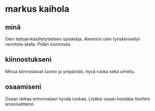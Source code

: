 <!DOCTYPE html>
<html lang="en">
<head>
    <meta charset="UTF-8">
    <meta name="viewport" content="width=device-width, initial-scale=1.0">
    <link rel="stylesheet" href="style.css">
    <title>Document</title>
</head>
<body>
    <h1>markus kaihola</h1>
    <h2>minä</h2>
        <p>Olen tietojenkäsittelytieteen opiskelija. Aiemmin olen työskennellyt ravintola-alalla. Pidän luonnosta.</p>
    <h2>kiinnostukseni</h2>
        <p>Minua kiinnostavat luonto ja ympäristö, hyvä ruoka sekä urheilu.</p>
    <h2>osaamiseni</h2>
        <p>Osaan laittaa erinomaisen hyvää ruokaa. Lisäksi osaan koodata itselleni ansioluettelon.</p>
</body>
</html>
